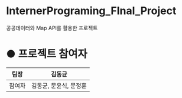# InternerPrograming_FInal_Project
공공데이터와 Map API를 활용한 프로젝트


# ● 프로젝트 참여자
| 팀장 |                         김동균                         |
| :----: | :----------------------------------------------------: |
| 참여자 | 김동균, 문윤식, 문정훈                                  |
